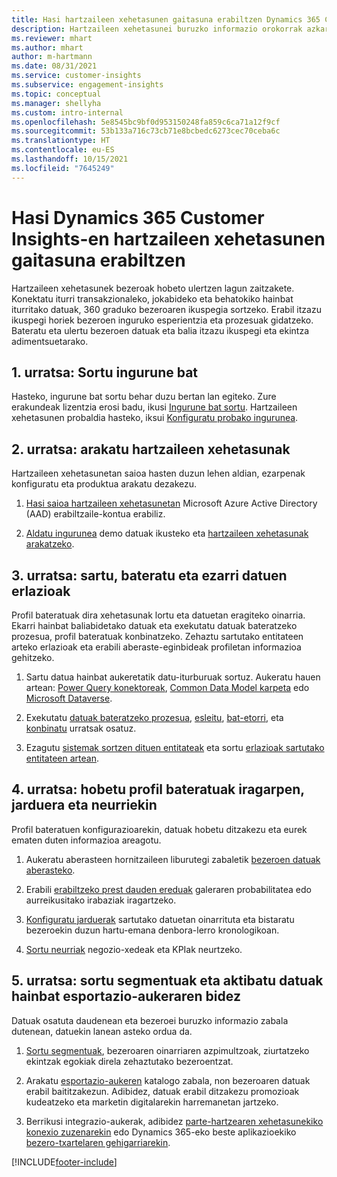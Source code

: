 ```yaml
---
title: Hasi hartzaileen xehetasunen gaitasuna erabiltzen Dynamics 365 Customer Insights-en
description: Hartzaileen xehetasunei buruzko informazio orokorrak azkar hasten laguntzen die baliabideei.
ms.reviewer: mhart
ms.author: mhart
author: m-hartmann
ms.date: 08/31/2021
ms.service: customer-insights
ms.subservice: engagement-insights
ms.topic: conceptual
ms.manager: shellyha
ms.custom: intro-internal
ms.openlocfilehash: 5e8545bc9bf0d953150248fa859c6ca71a12f9cf
ms.sourcegitcommit: 53b133a716c73cb71e8bcbedc6273cec70ceba6c
ms.translationtype: HT
ms.contentlocale: eu-ES
ms.lasthandoff: 10/15/2021
ms.locfileid: "7645249"
---
```

# <a name="get-started-with-dynamics-365-customer-insights-audience-insights-capability"></a>Hasi Dynamics 365 Customer Insights-en hartzaileen xehetasunen gaitasuna erabiltzen

Hartzaileen xehetasunek bezeroak hobeto ulertzen lagun zaitzakete. Konektatu iturri transakzionaleko, jokabideko eta behatokiko hainbat iturritako datuak, 360 graduko bezeroaren ikuspegia sortzeko. Erabil itzazu ikuspegi horiek bezeroen inguruko esperientzia eta prozesuak gidatzeko. Bateratu eta ulertu bezeroen datuak eta balia itzazu ikuspegi eta ekintza adimentsuetarako.

## <a name="step-1-create-an-environment"></a>1. urratsa: Sortu ingurune bat

Hasteko, ingurune bat sortu behar duzu bertan lan egiteko. Zure erakundeak lizentzia erosi badu, ikusi [Ingurune bat sortu](create-environment.md). Hartzaileen xehetasunen probaldia hasteko, iksui [Konfiguratu probako ingurunea](../trial-signup.md). 

## <a name="step-2-explore-audience-insights"></a>2. urratsa: arakatu hartzaileen xehetasunak

Hartzaileen xehetasunetan saioa hasten duzun lehen aldian, ezarpenak konfiguratu eta produktua arakatu dezakezu.

1. [Hasi saioa hartzaileen xehetasunetan](https://home.ci.ai.dynamics.com) Microsoft Azure Active Directory (AAD) erabiltzaile-kontua erabiliz.

1. [Aldatu ingurunea](manage-environments.md#switch-environments) demo datuak ikusteko eta [hartzaileen xehetasunak arakatzeko](home.md).

##  <a name="step-3-ingest-unify-and-set-up-relationships-for-your-data"></a>3. urratsa: sartu, bateratu eta ezarri datuen erlazioak

Profil bateratuak dira xehetasunak lortu eta datuetan eragiteko oinarria. Ekarri hainbat baliabidetako datuak eta exekutatu datuak bateratzeko prozesua, profil bateratuak konbinatzeko. Zehaztu sartutako entitateen arteko erlazioak eta erabili aberaste-eginbideak profiletan informazioa gehitzeko. 

1. Sartu datua hainbat aukeretatik datu-iturburuak sortuz. Aukeratu hauen artean: [Power Query konektoreak](connect-power-query.md), [Common Data Model karpeta](connect-common-data-model.md) edo [Microsoft Dataverse](connect-common-data-service-lake.md). 

1. Exekutatu [datuak bateratzeko prozesua](data-unification.md), [esleitu](map-entities.md), [bat-etorri](match-entities.md), eta [konbinatu](merge-entities.md) urratsak osatuz.

1. Ezagutu [sistemak sortzen dituen entitateak](entities.md) eta sortu [erlazioak sartutako entitateen artean](relationships.md).
    
## <a name="step-4-enhance-unified-profiles-with-predictions-activities-and-measures"></a>4. urratsa: hobetu profil bateratuak iragarpen, jarduera eta neurriekin

Profil bateratuen konfigurazioarekin, datuak hobetu ditzakezu eta eurek ematen duten informazioa areagotu.

1. Aukeratu aberasteen hornitzaileen liburutegi zabaletik [bezeroen datuak aberasteko](enrichment-hub.md).

1. Erabili [erabiltzeko prest dauden ereduak](predictions-overview.md) galeraren probabilitatea edo aurreikusitako irabaziak iragartzeko.

1. [Konfiguratu jarduerak](activities.md) sartutako datuetan oinarrituta eta bistaratu bezeroekin duzun hartu-emana denbora-lerro kronologikoan. 

1. [Sortu neurriak](measures.md) negozio-xedeak eta KPIak neurtzeko.
 
## <a name="step-5-create-segments-and-activate-data-through-various-export-options"></a>5. urratsa: sortu segmentuak eta aktibatu datuak hainbat esportazio-aukeraren bidez

Datuak osatuta daudenean eta bezeroei buruzko informazio zabala dutenean, datuekin lanean asteko ordua da. 

1. [Sortu segmentuak](segments.md), bezeroaren oinarriaren azpimultzoak, ziurtatzeko ekintzak egokiak direla zehaztutako bezeroentzat.

1. Arakatu [esportazio-aukeren](export-destinations.md) katalogo zabala, non bezeroaren datuak erabil baititzakezun. Adibidez, datuak erabil ditzakezu promozioak kudeatzeko eta marketin digitalarekin harremanetan jartzeko.

1. Berrikusi integrazio-aukerak, adibidez [parte-hartzearen xehetasunekiko konexio zuzenarekin](../engagement-insights/integrate-audience-insights-engagement-insights.md) edo Dynamics 365-eko beste aplikazioekiko [bezero-txartelaren gehigarriarekin](customer-card-add-in.md).  


[!INCLUDE[footer-include](../includes/footer-banner.md)]
